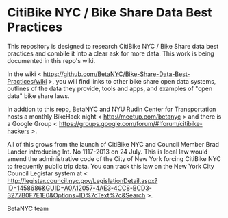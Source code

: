 CitiBike NYC / Bike Share Data Best Practices
=====================

This repository is designed to research CitiBike NYC / Bike Share data best practices and combile it into a clear ask for more data. This work is being documented in this repo's wiki.

In the wiki < https://github.com/BetaNYC/Bike-Share-Data-Best-Practices/wiki >, you will find links to other bike share open data systems, outlines of the data they provide, tools and apps, and examples of "open data" bike share laws.

In addtion to this repo, BetaNYC and NYU Rudin Center for Transportation hosts a monthly BikeHack night < http://meetup.com/betanyc > and there is a Google Group < https://groups.google.com/forum/#!forum/citibike-hackers >. 

All of this grows from the launch of CitiBike NYC and Council Member Brad Lander introducing Int. No 1117-2013 on 24 July. This is local law would amend the administrative code of the City of New York forcing CitiBike NYC to frequently public trip data. You can track this law on the New York City Council Legistar system at < http://legistar.council.nyc.gov/LegislationDetail.aspx?ID=1458686&GUID=A0A12057-4AE3-4CC8-BCD3-3277B0F7E1E0&Options=ID%7cText%7c&Search >.

BetaNYC team
